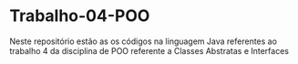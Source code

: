 # Trabalho-04-POO
Neste repositório estão as os códigos na linguagem Java referentes ao trabalho 4 da disciplina de POO referente a Classes Abstratas e Interfaces

